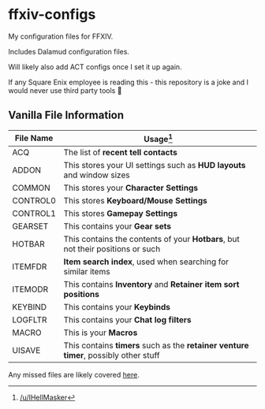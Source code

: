 # ffxiv-configs
My configuration files for FFXIV.

Includes Dalamud configuration files.

Will likely also add ACT configs once I set it up again. 

If any Square Enix employee is reading this - this repository is a joke and I would never use third party tools 🙂

## Vanilla File Information

File Name | Usage[^1]
---       | ---
ACQ       | The list of **recent tell contacts**
ADDON     | This stores your UI settings such as **HUD layouts** and window sizes
COMMON    | This stores your **Character Settings**
CONTROL0  | This stores **Keyboard/Mouse Settings**
CONTROL1  | This stores **Gamepay Settings**
GEARSET   | This contains your **Gear sets**
HOTBAR    | This contains the contents of your **Hotbars**, but not their positions or such
ITEMFDR   | **Item search index**, used when searching for similar items
ITEMODR   | This contains **Inventory** and **Retainer item sort positions**
KEYBIND   | This contains your **Keybinds**
LOGFLTR   | This contains your **Chat log filters**
MACRO     | This is your **Macros**
UISAVE    | This contains **timers** such as the **retainer venture timer**, possibly other stuff

Any missed files are likely covered [here](https://github.com/carriejv/libxivdat#dat-type-support). 

[^1]: [/u/IHellMasker](https://www.reddit.com/r/ffxiv/comments/2o9axc/ffxiv_character_data_files/)

